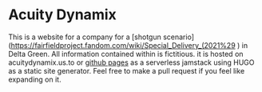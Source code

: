 # Acuity Dynamix
This is a website for a company for a [shotgun scenario](https://fairfieldproject.fandom.com/wiki/Special_Delivery_(2021%29
) in Delta Green. All information contained within is fictitious. it is hosted on acuitydynamix.us.to or [github pages](https://judahgoldstein.github.io/Acuity_Dynamix/) as a serverless jamstack using HUGO as a static site generator. Feel free to make a pull request if you feel like expanding on it.
